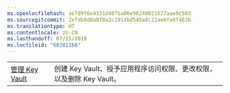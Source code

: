 ```yaml
---
ms.openlocfilehash: ae7d9f6e4331d48fba06e98248021677aae9c503
ms.sourcegitcommit: 2efdb9d8a8f8a2c1914bd545a8c22ae6fe0f463b
ms.translationtype: HT
ms.contentlocale: zh-CN
ms.lasthandoff: 07/15/2019
ms.locfileid: "68281168"
---
```

|  |  |
|---------|---------|
| [管理 Key Vault][1] | 创建 Key Vault、授予应用程序访问权限、更改权限，以及删除 Key Vault。 |

[1]: https://azure.microsoft.com/resources/samples/key-vault-java-manage-key-vaults/
